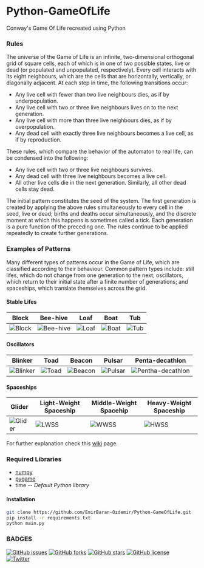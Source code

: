# Python-GameOfLife
Conway's Game Of Life recreated using Python
### Rules
The universe of the Game of Life is an infinite, two-dimensional orthogonal grid of square cells, each of which is in one of two possible states, live or dead (or populated and unpopulated, respectively). Every cell interacts with its eight neighbours, which are the cells that are horizontally, vertically, or diagonally adjacent. At each step in time, the following transitions occur:

- Any live cell with fewer than two live neighbours dies, as if by underpopulation.
- Any live cell with two or three live neighbours lives on to the next generation.
- Any live cell with more than three live neighbours dies, as if by overpopulation.
- Any dead cell with exactly three live neighbours becomes a live cell, as if by reproduction.

These rules, which compare the behavior of the automaton to real life, can be condensed into the following:
- Any live cell with two or three live neighbours survives.
- Any dead cell with three live neighbours becomes a live cell.
- All other live cells die in the next generation. Similarly, all other dead cells stay dead.

The initial pattern constitutes the seed of the system. The first generation is created by applying the above rules simultaneously to every cell in the seed, live or dead; births and deaths occur simultaneously, and the discrete moment at which this happens is sometimes called a tick. Each generation is a pure function of the preceding one. The rules continue to be applied repeatedly to create further generations.
### Examples of Patterns
Many different types of patterns occur in the Game of Life, which are classified according to their behaviour. Common pattern types include: still lifes, which do not change from one generation to the next; oscillators, which return to their initial state after a finite number of generations; and spaceships, which translate themselves across the grid.
#### Stable Lifes  

| Block |  Bee-hive | Loaf | Boat | Tub|
| ------ | ------ | ------ | ------ | ------ | 
|  ![Block](https://upload.wikimedia.org/wikipedia/commons/9/96/Game_of_life_block_with_border.svg)| ![Bee-hive](https://upload.wikimedia.org/wikipedia/commons/6/67/Game_of_life_beehive.svg)| ![Loaf](https://upload.wikimedia.org/wikipedia/commons/f/f4/Game_of_life_loaf.svg)|![Boat](https://upload.wikimedia.org/wikipedia/commons/7/7f/Game_of_life_boat.svg)| ![Tub](https://upload.wikimedia.org/wikipedia/commons/3/31/Game_of_life_flower.svg)

  
#### Oscillators  

| Blinker |  Toad | Beacon| Pulsar | Penta-decathlon
| ------ | ------ | ------ | ------ | ------ |
| ![Blinker](https://upload.wikimedia.org/wikipedia/commons/9/95/Game_of_life_blinker.gif) | ![Toad](https://upload.wikimedia.org/wikipedia/commons/1/12/Game_of_life_toad.gif)  | ![Beacon](https://upload.wikimedia.org/wikipedia/commons/1/1c/Game_of_life_beacon.gif) | ![Pulsar](https://upload.wikimedia.org/wikipedia/commons/0/07/Game_of_life_pulsar.gif) | ![Pentha-decathlon](https://upload.wikimedia.org/wikipedia/commons/f/fb/I-Column.gif)

#### Spaceships
| Glider |  Light-Weight Spaceship | Middle-Weight Spacehip | Heavy-Weight Spaceship | 
| ------ | ------ | ------ | ------ | 
| ![Glider](https://upload.wikimedia.org/wikipedia/commons/f/f2/Game_of_life_animated_glider.gif) | ![LWSS](https://upload.wikimedia.org/wikipedia/commons/3/37/Game_of_life_animated_LWSS.gif)  | ![WWSS](https://upload.wikimedia.org/wikipedia/commons/4/4e/Animated_Mwss.gif) | ![HWSS](https://upload.wikimedia.org/wikipedia/commons/4/4f/Animated_Hwss.gif)

For further explanation check this [wiki] page.
### Required Libraries
- [numpy]
- [pygame]
- time -- _Default Python library_
#### Installation
```sh
git clone https://github.com/EmirBaran-Ozdemir/Python-GameOfLife.git
pip install -r requirements.txt
python main.py
```
### BADGES
[![GitHub issues](https://img.shields.io/github/issues/EmirBaran-Ozdemir/Python-GameOfLife?style=plastic)](https://github.com/EmirBaran-Ozdemir/Python-GameOfLife/issues) [![GitHub forks](https://img.shields.io/github/forks/EmirBaran-Ozdemir/Python-GameOfLife?style=plastic)](https://github.com/EmirBaran-Ozdemir/Python-GameOfLife/network) [![GitHub stars](https://img.shields.io/github/stars/EmirBaran-Ozdemir/Python-GameOfLife?style=plastic)](https://github.com/EmirBaran-Ozdemir/Python-GameOfLife/stargazers) [![GitHub license](https://img.shields.io/github/license/EmirBaran-Ozdemir/Python-GameOfLife?color=succes&style=plastic)](https://github.com/EmirBaran-Ozdemir/Python-GameOfLife/blob/main/LICENSE)  
[![Twitter](https://img.shields.io/twitter/url?label=Personal-Twitter&style=social&url=https%3A%2F%2Ftwitter.com%2FWileLord)](https://twitter.com/intent/tweet?text=Wow:&url=https%3A%2F%2Fgithub.com%2FEmirBaran-Ozdemir%2FOpenCVPython)

[wiki]:<https://en.wikipedia.org/wiki/Conway%27s_Game_of_Life>
[numpy]:<https://pypi.org/project/numpy/>
[pygame]:<https://pypi.org/project/pygame/>